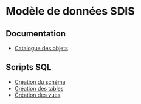 Modèle de données SDIS
======================

Documentation
-------------

* [Catalogue des objets](doc/catalog.md)

Scripts SQL
-----------

* [Création du schéma](sql/01_schema.sql)
* [Création des tables](sql/02_tables.sql)
* [Création des vues](sql/03_views.sql)
